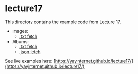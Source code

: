 # lecture17

This directory contains the example code from Lecture 17.

- Images:
  - [.txt fetch](images-text/fetch-complete.html)
- Albums:
  - [.txt fetch](albums/fetch-text.html)
  - [.json fetch](albums/fetch-json.html)

See live examples here:
[https://yayinternet.github.io/lecture17/](https://yayinternet.github.io/lecture17/)
